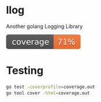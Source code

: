 # llog
Another golang Logging Library

![coverage](https://raw.githubusercontent.com/BlockyBlockling/llog/badges/.badges/main/coverage.svg)


# Testing

```bash
go test -coverprofile=coverage.out
go tool cover -html=coverage.out
```